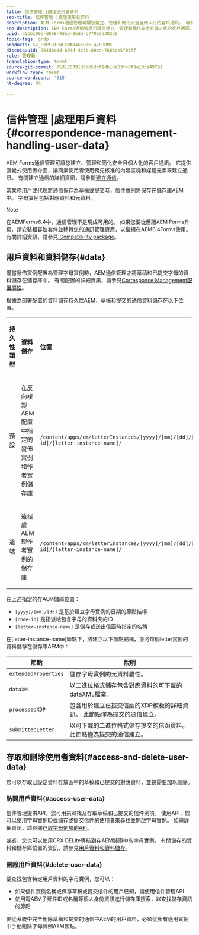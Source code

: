 ```yaml
---
title: 信件管理 |處理使用者資料
seo-title: 信件管理 |處理使用者資料
description: AEM Forms通信管理可讓您建立、管理和簡化安全且個人化的客戶通訊。 瞭解如何配置在儲存庫中儲存草稿和已提交信件AEM的資料、訪問儲存的資料以及刪除儲存的資料。
seo-description: AEM Forms通信管理可讓您建立、管理和簡化安全且個人化的客戶通訊。 瞭解如何配置在儲存庫中儲存草稿和已提交信件AEM的資料、訪問儲存的資料以及刪除儲存的資料。
uuid: d5bb190b-d668-4da3-95da-b7705ad302d9
topic-tags: grdp
products: SG_EXPERIENCEMANAGER/6.4/FORMS
discoiquuid: 764d8e0d-604d-4c7b-89cd-7686ce5f03ff
role: 管理員
translation-type: tm+mt
source-git-commit: 75312539136bb53cf1db1de03fc0f9a1dca49791
workflow-type: tm+mt
source-wordcount: '615'
ht-degree: 0%

---
```



# 信件管理 |處理用戶資料{#correspondence-management-handling-user-data}

AEM Forms通信管理可讓您建立、管理和簡化安全且個人化的客戶通訊。 它提供直覺式使用者介面，讓商業使用者使用預先核准的內容區塊和媒體元素來建立通訊。 有關建立通信的詳細資訊，請參閱[建立通信](/help/forms/using/create-correspondence.md)。

當業務用戶或代理將通信保存為草稿或提交時，信件實例將保存在儲存庫AEM中。 字母實例包括對應資料和元資料。

>[!NOTE]
>
>在AEMForms6.4中，通信管理不是現成可用的。 如果您要從舊版AEM Forms升級，請安裝相容性套件並移轉您的通訊管理資產，以繼續在AEM6.4Forms使用。 有關詳細資訊，請參見[ Compatibility package](/help/forms/using/compatibility-package.md)。

## 用戶資料和資料儲存{#data}

僅當發佈實例配置為管理字母實例時，AEM通信管理才將草稿和已提交字母的資料儲存在儲存庫中。 有關配置的詳細資訊，請參見[Corresponce Management配置屬性](/help/forms/using/cm-configuration-properties.md)。

根據為部署配置的資料儲存持久性AEM，草稿和提交的通信資料儲存在以下位置。

<table> 
 <tbody>
  <tr>
   <td><p><strong>持久性類型</strong></p> </td> 
   <td><p><strong>資料儲存</strong></p> </td> 
   <td><p><strong>位置</strong></p> </td> 
  </tr>
  <tr>
   <td><p>預設</p> </td> 
   <td><p>在反向複製AEM配置中指定的發佈實例和作者實例儲存庫</p> </td> 
   <td><p><code>/content/apps/cm/letterInstances/[yyyy]/[mm]/[dd]/[node-id]/[letter-instance-name]/</code> </p> </td> 
  </tr>
  <tr>
   <td><p>遠端</p> </td> 
   <td><p>遠程處AEM理作者實例的儲存庫</p> </td> 
   <td><p><code>/content/apps/cm/letterInstances/[yyyy]/[mm]/[dd]/[node-id]/[letter-instance-name]/</code></p> </td> 
  </tr>
 </tbody>
</table>

在上述指定的存AEM儲庫位置：

* `[yyyy]/[mm]/[dd]` 是基於建立字母實例的日期的節點結構
* `[node-id]` 是指派給包含字母的資料夾的ID
* `[letter-instance-name]` 是儲存或送出信函時指定的名稱

在[letter-instance-name]節點下，將建立以下節點結構，並將每個letter實例的資料儲存在儲存庫AEM中：

| 節點 | 說明 |
|---|---|
| `extendedProperties` | 儲存字母實例的元資料屬性。 |
| `dataXML` | 以二進位格式儲存包含對應資料的可下載的dataXML檔案。 |
| `processedXDP` | 包含用於建立已提交信函的XDP模板的詳細資訊。 此節點僅為提交的通信建立。 |
| `submittedLetter` | 以可下載的二進位格式儲存提交的信函資料。 此節點僅為提交的通信建立。 |

## 存取和刪除使用者資料{#access-and-delete-user-data}

您可以存取已設定資料存放區中的草稿和已提交的對應資料，並視需要加以刪除。

### 訪問用戶資料{#access-user-data}

信件管理提供API，您可用來尋找及存取草稿和已提交的信件例項。 使用API，您可以使用字母實例ID或儲存或提交信件的使用者來尋找並開啟字母實例。 如需詳細資訊，請參閱[存取字母例項的API](/help/forms/using/cm-apis-to-access-letter-instances.md)。

或者，您也可以使用CRX DELite導航到存AEM儲庫中的字母實例。 有關儲存的資料和儲存庫位置的資訊，請參見[用戶資料和資料儲存](/help/forms/using/correspondence-management-handling-user-data.md#data)。

### 刪除用戶資料{#delete-user-data}

要查找包含特定用戶資料的字母實例，您可以：

* 如果信件實例名稱或保存草稿或提交信件的用戶已知，請使用信件管理API
* 使用電AEM子郵件ID或名稱等個人身份資訊進行儲存庫搜索，以查找儲存資訊的節點

要從系統中完全刪除草稿和提交的通信中AEM的用戶資料，必須從所有適用實例中手動刪除字母實例AEM節點。
